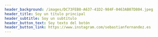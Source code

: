 ```yaml
---
header_background: /images/DC73FEB8-A637-41D2-984F-0463AB07D804.jpeg
header_title: Soy un título principal
header_subtitle: Soy un subtítulo
header_button_text: Soy texto del botón
header_button_link: https://www.instagram.com/sebastianfernandez.es
---
```


